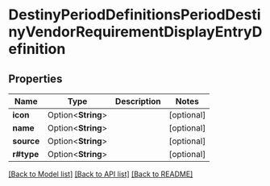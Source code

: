 # DestinyPeriodDefinitionsPeriodDestinyVendorRequirementDisplayEntryDefinition

## Properties

Name | Type | Description | Notes
------------ | ------------- | ------------- | -------------
**icon** | Option<**String**> |  | [optional]
**name** | Option<**String**> |  | [optional]
**source** | Option<**String**> |  | [optional]
**r#type** | Option<**String**> |  | [optional]

[[Back to Model list]](../README.md#documentation-for-models) [[Back to API list]](../README.md#documentation-for-api-endpoints) [[Back to README]](../README.md)


